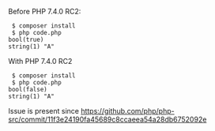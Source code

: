 Before PHP 7.4.0 RC2:
```
 $ composer install
 $ php code.php
bool(true)
string(1) "A"
```

With PHP 7.4.0 RC2
```
 $ composer install
 $ php code.php
bool(false)
string(1) "A"
```


Issue is present since https://github.com/php/php-src/commit/11f3e24190fa45689c8ccaeea54a28db6752092e